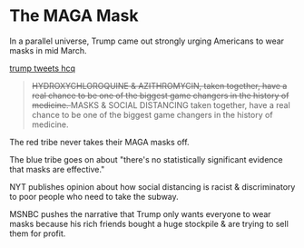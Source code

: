 # The MAGA Mask

In a parallel universe, Trump came out strongly urging Americans to wear masks in mid March.

[trump tweets hcq](https://twitter.com/realDonaldTrump/status/1241367239900778501?s=20)
> <del> HYDROXYCHLOROQUINE & AZITHROMYCIN, taken together, have a real chance to be one of the biggest game changers in the history of medicine. </del>
> MASKS & SOCIAL DISTANCING taken together, have a real chance to be one of the biggest game changers in the history of medicine.

The red tribe never takes their MAGA masks off.

The blue tribe goes on about "there's no statistically significant evidence that masks are effective."

NYT publishes opinion about how social distancing is racist & discriminatory to poor people who need to take the subway.

MSNBC pushes the narrative that Trump only wants everyone to wear masks because his rich friends bought a huge stockpile & are trying to sell them for profit.
